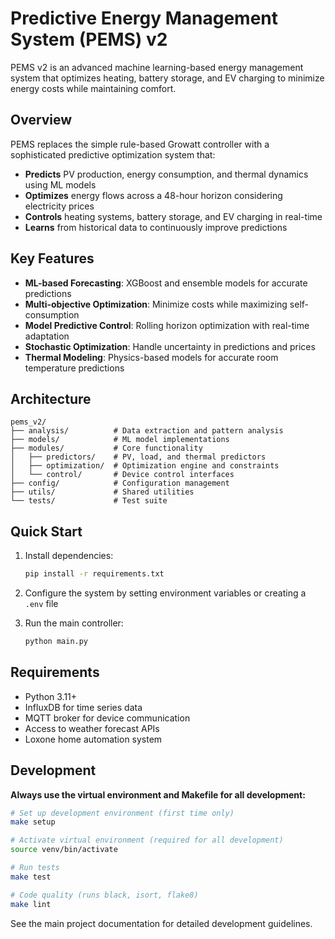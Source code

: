 # Predictive Energy Management System (PEMS) v2

PEMS v2 is an advanced machine learning-based energy management system that optimizes heating, battery storage, and EV charging to minimize energy costs while maintaining comfort.

## Overview

PEMS replaces the simple rule-based Growatt controller with a sophisticated predictive optimization system that:

- **Predicts** PV production, energy consumption, and thermal dynamics using ML models
- **Optimizes** energy flows across a 48-hour horizon considering electricity prices
- **Controls** heating systems, battery storage, and EV charging in real-time
- **Learns** from historical data to continuously improve predictions

## Key Features

- **ML-based Forecasting**: XGBoost and ensemble models for accurate predictions
- **Multi-objective Optimization**: Minimize costs while maximizing self-consumption
- **Model Predictive Control**: Rolling horizon optimization with real-time adaptation
- **Stochastic Optimization**: Handle uncertainty in predictions and prices
- **Thermal Modeling**: Physics-based models for accurate room temperature predictions

## Architecture

```
pems_v2/
├── analysis/          # Data extraction and pattern analysis
├── models/            # ML model implementations
├── modules/           # Core functionality
│   ├── predictors/    # PV, load, and thermal predictors
│   ├── optimization/  # Optimization engine and constraints
│   └── control/       # Device control interfaces
├── config/            # Configuration management
├── utils/             # Shared utilities
└── tests/             # Test suite
```

## Quick Start

1. Install dependencies:
   ```bash
   pip install -r requirements.txt
   ```

2. Configure the system by setting environment variables or creating a `.env` file

3. Run the main controller:
   ```bash
   python main.py
   ```

## Requirements

- Python 3.11+
- InfluxDB for time series data
- MQTT broker for device communication
- Access to weather forecast APIs
- Loxone home automation system

## Development

**Always use the virtual environment and Makefile for all development:**

```bash
# Set up development environment (first time only)
make setup

# Activate virtual environment (required for all development)
source venv/bin/activate

# Run tests
make test

# Code quality (runs black, isort, flake8)
make lint
```

See the main project documentation for detailed development guidelines.